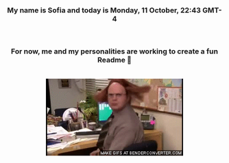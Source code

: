 


<div align="center">
<h3 >My name is Sofia and today is Monday, 11 October, 22:43 GMT-4</h3><br>
<h3 >For now, me and my personalities are working to create a fun Readme 👋
</h3><br>
<img src='img/dwight.gif' alt='working...'/>
</div>

